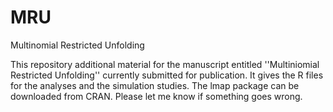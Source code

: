 # MRU
Multinomial Restricted Unfolding

This repository additional material for the manuscript entitled ''Multiniomial Restricted Unfolding'' currently submitted for publication. 
It gives the R files for the analyses and the simulation studies. 
The lmap package can be downloaded from CRAN. 
Please let me know if something goes wrong. 
